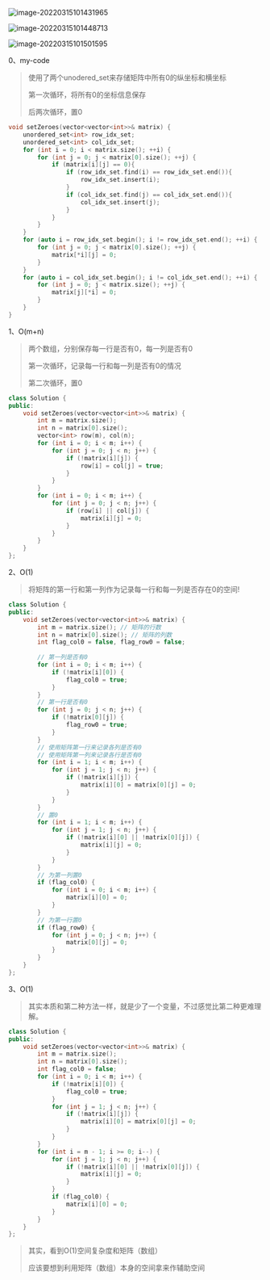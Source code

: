![image-20220315101431965](C:\Users\lenovo\AppData\Roaming\Typora\typora-user-images\image-20220315101431965.png)

![image-20220315101448713](C:\Users\lenovo\AppData\Roaming\Typora\typora-user-images\image-20220315101448713.png)

![image-20220315101501595](C:\Users\lenovo\AppData\Roaming\Typora\typora-user-images\image-20220315101501595.png)



0、my-code

> 使用了两个unodered_set来存储矩阵中所有0的纵坐标和横坐标
>
> 第一次循环，将所有0的坐标信息保存
>
> 后两次循环，置0

```cpp
void setZeroes(vector<vector<int>>& matrix) {
    unordered_set<int> row_idx_set;
    unordered_set<int> col_idx_set;
    for (int i = 0; i < matrix.size(); ++i) {
        for (int j = 0; j < matrix[0].size(); ++j) {
            if (matrix[i][j] == 0){
                if (row_idx_set.find(i) == row_idx_set.end()){
                    row_idx_set.insert(i);
                }
                if (col_idx_set.find(j) == col_idx_set.end()){
                    col_idx_set.insert(j);
                }
            }
        }
    }
    for (auto i = row_idx_set.begin(); i != row_idx_set.end(); ++i) {
        for (int j = 0; j < matrix[0].size(); ++j) {
            matrix[*i][j] = 0;
        }
    }
    for (auto i = col_idx_set.begin(); i != col_idx_set.end(); ++i) {
        for (int j = 0; j < matrix.size(); ++j) {
            matrix[j][*i] = 0;
        }
    }
}
```





1、O(m+n)

> 两个数组，分别保存每一行是否有0，每一列是否有0
>
> 第一次循环，记录每一行和每一列是否有0的情况
>
> 第二次循环，置0

```cpp
class Solution {
public:
    void setZeroes(vector<vector<int>>& matrix) {
        int m = matrix.size();
        int n = matrix[0].size();
        vector<int> row(m), col(n);
        for (int i = 0; i < m; i++) {
            for (int j = 0; j < n; j++) {
                if (!matrix[i][j]) {
                    row[i] = col[j] = true;
                }
            }
        }
        for (int i = 0; i < m; i++) {
            for (int j = 0; j < n; j++) {
                if (row[i] || col[j]) {
                    matrix[i][j] = 0;
                }
            }
        }
    }
};
```



2、O(1)

> 将矩阵的第一行和第一列作为记录每一行和每一列是否存在0的空间!

```cpp
class Solution {
public:
    void setZeroes(vector<vector<int>>& matrix) {
        int m = matrix.size(); // 矩阵的行数
        int n = matrix[0].size(); // 矩阵的列数
        int flag_col0 = false, flag_row0 = false;
        
        // 第一列是否有0
        for (int i = 0; i < m; i++) {
            if (!matrix[i][0]) {
                flag_col0 = true;
            }
        }
        // 第一行是否有0
        for (int j = 0; j < n; j++) {
            if (!matrix[0][j]) {
                flag_row0 = true;
            }
        }
        // 使用矩阵第一行来记录各列是否有0
        // 使用矩阵第一列来记录各行是否有0
        for (int i = 1; i < m; i++) {
            for (int j = 1; j < n; j++) {
                if (!matrix[i][j]) {
                    matrix[i][0] = matrix[0][j] = 0;
                }
            }
        }
        // 置0
        for (int i = 1; i < m; i++) {
            for (int j = 1; j < n; j++) {
                if (!matrix[i][0] || !matrix[0][j]) {
                    matrix[i][j] = 0;
                }
            }
        }
        // 为第一列置0
        if (flag_col0) {
            for (int i = 0; i < m; i++) {
                matrix[i][0] = 0;
            }
        }
        // 为第一行置0
        if (flag_row0) {
            for (int j = 0; j < n; j++) {
                matrix[0][j] = 0;
            }
        }
    }
};
```



3、O(1)

> 其实本质和第二种方法一样，就是少了一个变量，不过感觉比第二种更难理解。

```cpp
class Solution {
public:
    void setZeroes(vector<vector<int>>& matrix) {
        int m = matrix.size();
        int n = matrix[0].size();
        int flag_col0 = false;
        for (int i = 0; i < m; i++) {
            if (!matrix[i][0]) {
                flag_col0 = true;
            }
            for (int j = 1; j < n; j++) {
                if (!matrix[i][j]) {
                    matrix[i][0] = matrix[0][j] = 0;
                }
            }
        }
        for (int i = m - 1; i >= 0; i--) {
            for (int j = 1; j < n; j++) {
                if (!matrix[i][0] || !matrix[0][j]) {
                    matrix[i][j] = 0;
                }
            }
            if (flag_col0) {
                matrix[i][0] = 0;
            }
        }
    }
};
```



> 其实，看到O(1)空间复杂度和矩阵（数组）
>
> 应该要想到利用矩阵（数组）本身的空间拿来作辅助空间